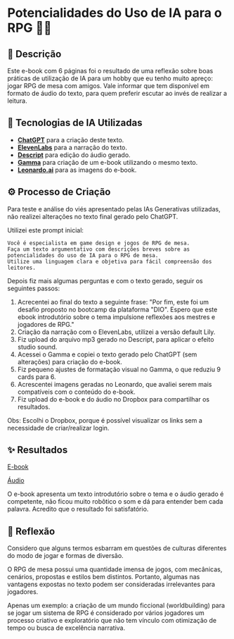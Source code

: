 # Potencialidades do Uso de IA para o RPG 🤖🎲

## 📜 Descrição
Este e-book com 6 páginas foi o resultado de uma reflexão sobre boas práticas de utilização de IA para um hobby que eu tenho muito apreço: jogar RPG de mesa com amigos.
Vale informar que tem disponível em formato de áudio do texto, para quem preferir escutar ao invés de realizar a leitura.

## 🤖 Tecnologias de IA Utilizadas
- **[ChatGPT](https://chat.openai.com)** para a criação deste texto.
- **[ElevenLabs](https://elevenlabs.io/)** para a narração do texto.
- **[Descript](https://www.descript.com/)** para edição do áudio gerado.
- **[Gamma](https://gamma.app/)** para criação de um e-book utilizando o mesmo texto.
- **[Leonardo.ai](https://leonardo.ai)** para as imagens do e-book. 

## ⚙ Processo de Criação
Para teste e análise do viés apresentado pelas IAs Generativas utilizadas, não realizei alterações no texto final gerado pelo ChatGPT.

Utilizei este prompt inicial:
```
Você é especialista em game design e jogos de RPG de mesa.
Faça um texto argumentativo com descrições breves sobre as potencialidades do uso de IA para o RPG de mesa.
Utilize uma linguagem clara e objetiva para fácil compreensão dos leitores.
```
Depois fiz mais algumas perguntas e com o texto gerado, seguir os seguintes passos:

1. Acrecentei ao final do texto a seguinte frase: "Por fim, este foi um desafio proposto no bootcamp da plataforma "DIO". Espero que este ebook introdutório sobre o tema impulsione reflexões aos mestres e jogadores de RPG."
2. Criação da narração com o ElevenLabs, utilizei a versão default Lily.
3. Fiz upload do arquivo mp3 gerado no Descript, para aplicar o efeito studio sound.
4. Acessei o Gamma e copiei o texto gerado pelo ChatGPT (sem alterações) para criação do e-book.
5. Fiz pequeno ajustes de formatação visual no Gamma, o que reduziu 9 cards para 6.
6. Acrescentei imagens geradas no Leonardo, que avaliei serem mais compatíveis com o conteúdo do e-book.
7. Fiz upload do e-book e do áudio no Dropbox para compartilhar os resultados.

Obs: Escolhi o Dropbox, porque é possível visualizar os links sem a necessidade de criar/realizar login.

## ✨ Resultados
[E-book](https://www.dropbox.com/scl/fi/x3082vjltetmsan61r9yj/Ebook_Potencialidades-do-Uso-de-IA-para-o-RPG.pdf?rlkey=9b69ft4unk317x5u7hhqfptuz&st=5wfuk7lg&dl=0)

[Áudio](https://www.dropbox.com/scl/fi/i7gs39yuigc839920ykk6/Audio_Potencialidades-Uso-IA-para-RPG.mp3?rlkey=siquqw9yz7vgtkaqqf5fubqb1&st=lqtsn333&dl=0)

O e-book apresenta um texto introdutório sobre o tema e o áudio gerado é competente, não ficou muito robôtico o som e dá para entender bem cada palavra. 
Acredito que o resultado foi satisfatório.


## 💭 Reflexão
Considero que alguns termos esbarram em questões de culturas diferentes do modo de jogar e formas de diversão.

O RPG de mesa possui uma quantidade imensa de jogos, com mecânicas, cenários, propostas e estilos bem distintos.
Portanto, algumas nas vantagens expostas no texto podem ser consideradas irrelevantes para jogadores.

Apenas um exemplo: a criação de um mundo ficcional (worldbuilding) para se jogar um sistema de RPG é considerado por vários jogadores um processo criativo e exploratório que não tem vínculo com otimização de tempo ou busca de excelência narrativa.
